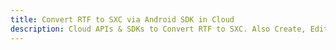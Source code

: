 ---title: Convert RTF to SXC via Android SDK in Clouddescription: Cloud APIs & SDKs to Convert RTF to SXC. Also Create, Edit & Render Microsoft Word & OpenOffice documents in the Cloud.---